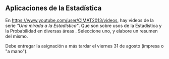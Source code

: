 ## Aplicaciones de la Estadística

En https://www.youtube.com/user/CIMAT2013/videos, hay videos de la serie *"Una mirada a la Estadística"*. Que son sobre usos de la Estadística y la Probabilidad en diversas áreas . Seleccione uno, y elabore un resumen del mismo.

Debe entregar la asignación a más tardar el viernes 31 de agosto (impresa o "a mano").
